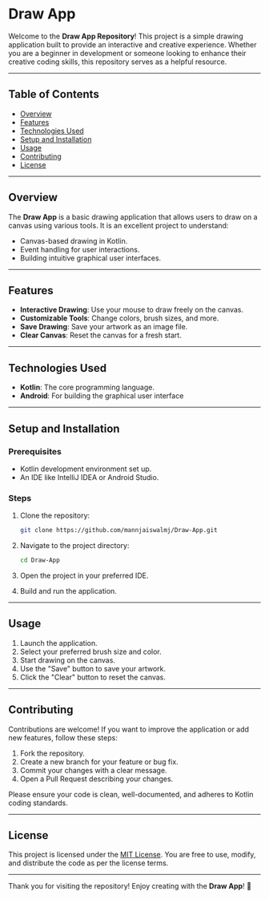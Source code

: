 # Draw App

Welcome to the **Draw App Repository**! This project is a simple drawing application built to provide an interactive and creative experience. Whether you are a beginner in development or someone looking to enhance their creative coding skills, this repository serves as a helpful resource.

---

## Table of Contents

- [Overview](#overview)
- [Features](#features)
- [Technologies Used](#technologies-used)
- [Setup and Installation](#setup-and-installation)
- [Usage](#usage)
- [Contributing](#contributing)
- [License](#license)

---

## Overview

The **Draw App** is a basic drawing application that allows users to draw on a canvas using various tools. It is an excellent project to understand:

- Canvas-based drawing in Kotlin.
- Event handling for user interactions.
- Building intuitive graphical user interfaces.

---

## Features

- **Interactive Drawing**: Use your mouse to draw freely on the canvas.
- **Customizable Tools**: Change colors, brush sizes, and more.
- **Save Drawing**: Save your artwork as an image file.
- **Clear Canvas**: Reset the canvas for a fresh start.

---

## Technologies Used

- **Kotlin**: The core programming language.
- **Android**: For building the graphical user interface

---

## Setup and Installation

### Prerequisites

- Kotlin development environment set up.
- An IDE like IntelliJ IDEA or Android Studio.

### Steps

1. Clone the repository:

   ```bash
   git clone https://github.com/mannjaiswalmj/Draw-App.git
   ```

2. Navigate to the project directory:

   ```bash
   cd Draw-App
   ```

3. Open the project in your preferred IDE.

4. Build and run the application.

---

## Usage

1. Launch the application.
2. Select your preferred brush size and color.
3. Start drawing on the canvas.
4. Use the "Save" button to save your artwork.
5. Click the "Clear" button to reset the canvas.

---

## Contributing

Contributions are welcome! If you want to improve the application or add new features, follow these steps:

1. Fork the repository.
2. Create a new branch for your feature or bug fix.
3. Commit your changes with a clear message.
4. Open a Pull Request describing your changes.

Please ensure your code is clean, well-documented, and adheres to Kotlin coding standards.

---

## License

This project is licensed under the [MIT License](LICENSE). You are free to use, modify, and distribute the code as per the license terms.

---

Thank you for visiting the repository! Enjoy creating with the **Draw App**! 🎨
